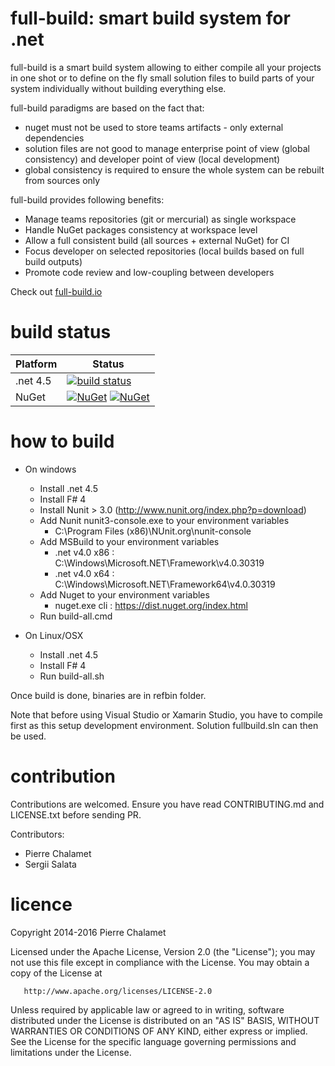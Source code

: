 # full-build: smart build system for .net

full-build is a smart build system allowing to either compile all your projects in one shot or to define on the fly small solution files to build parts of your system individually without building everything else.

full-build paradigms are based on the fact that:
- nuget must not be used to store teams artifacts - only external dependencies
- solution files are not good to manage enterprise point of view (global consistency) and developer point of view (local development)
- global consistency is required to ensure the whole system can be rebuilt from sources only

full-build provides following benefits:
* Manage teams repositories (git or mercurial) as single workspace
* Handle NuGet packages consistency at workspace level
* Allow a full consistent build (all sources + external NuGet) for CI
* Focus developer on selected repositories (local builds based on full build outputs)
* Promote code review and low-coupling between developers

Check out [full-build.io](http://full-build.io)

# build status

Platform|Status
--------|------
.net 4.5|[![build status](https://ci.appveyor.com/api/projects/status/github/full-build/full-build?branch=master)](https://ci.appveyor.com/project/full-build/full-build/branch/master)
NuGet|[![NuGet](https://buildstats.info/nuget/full-build)](http://nuget.org/packages/full-build) [![NuGet](https://img.shields.io/nuget/vpre/opencover.svg)](http://nuget.org/packages/full-build)

# how to build
* On windows
    * Install .net 4.5
    * Install F# 4
    * Install Nunit > 3.0 (http://www.nunit.org/index.php?p=download)
    * Add Nunit nunit3-console.exe to your environment variables 
       * C:\Program Files (x86)\NUnit.org\nunit-console
    * Add MSBuild to your environment variables 
        * .net v4.0 x86 : C:\Windows\Microsoft.NET\Framework\v4.0.30319
        * .net v4.0 x64 : C:\Windows\Microsoft.NET\Framework64\v4.0.30319
	* Add Nuget to your environment variables
		* nuget.exe cli : https://dist.nuget.org/index.html
    * Run build-all.cmd

* On Linux/OSX
    * Install .net 4.5
    * Install F# 4
    * Run build-all.sh

Once build is done, binaries are in refbin folder.

Note that before using Visual Studio or Xamarin Studio, you have to compile first as this setup development environment. Solution fullbuild.sln can then be used.

# contribution
Contributions are welcomed. Ensure you have read CONTRIBUTING.md and LICENSE.txt before sending PR.

Contributors:
  * Pierre Chalamet
  * Sergii Salata

# licence
   Copyright 2014-2016 Pierre Chalamet

   Licensed under the Apache License, Version 2.0 (the "License");
   you may not use this file except in compliance with the License.
   You may obtain a copy of the License at

       http://www.apache.org/licenses/LICENSE-2.0

   Unless required by applicable law or agreed to in writing, software
   distributed under the License is distributed on an "AS IS" BASIS,
   WITHOUT WARRANTIES OR CONDITIONS OF ANY KIND, either express or implied.
   See the License for the specific language governing permissions and
   limitations under the License.
